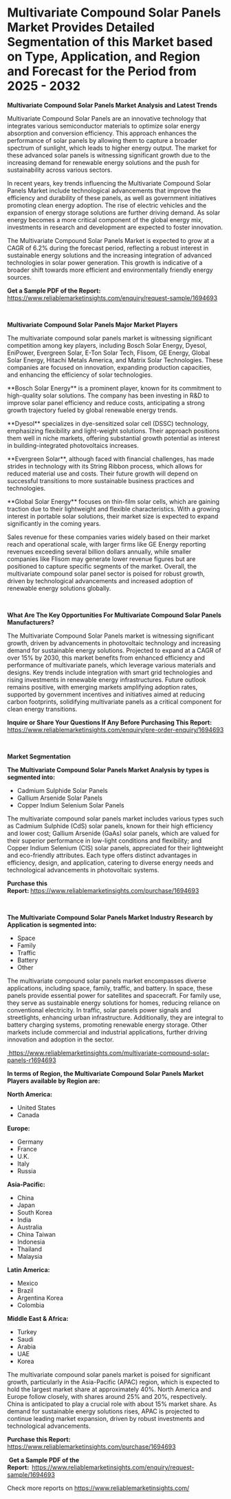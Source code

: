 <p><h1>Multivariate Compound Solar Panels Market Provides Detailed Segmentation of this Market based on Type, Application, and Region and Forecast for the Period from 2025 - 2032</h1></p><p><strong>Multivariate Compound Solar Panels Market Analysis and Latest Trends</strong></p>
<p><p>Multivariate Compound Solar Panels are an innovative technology that integrates various semiconductor materials to optimize solar energy absorption and conversion efficiency. This approach enhances the performance of solar panels by allowing them to capture a broader spectrum of sunlight, which leads to higher energy output. The market for these advanced solar panels is witnessing significant growth due to the increasing demand for renewable energy solutions and the push for sustainability across various sectors.</p><p>In recent years, key trends influencing the Multivariate Compound Solar Panels Market include technological advancements that improve the efficiency and durability of these panels, as well as government initiatives promoting clean energy adoption. The rise of electric vehicles and the expansion of energy storage solutions are further driving demand. As solar energy becomes a more critical component of the global energy mix, investments in research and development are expected to foster innovation.</p><p>The Multivariate Compound Solar Panels Market is expected to grow at a CAGR of 6.2% during the forecast period, reflecting a robust interest in sustainable energy solutions and the increasing integration of advanced technologies in solar power generation. This growth is indicative of a broader shift towards more efficient and environmentally friendly energy sources.</p></p>
<p><strong>Get a Sample PDF of the Report:&nbsp;</strong> <a href="https://www.reliablemarketinsights.com/enquiry/request-sample/1694693?utm_campaign=3267&utm_medium=2&utm_source=Github&utm_content=ia&utm_term=25032025&utm_id=multivariate-compound-solar-panels">https://www.reliablemarketinsights.com/enquiry/request-sample/1694693</a></p>
<p>&nbsp;</p>
<p><strong>Multivariate Compound Solar Panels Major Market Players</strong></p>
<p><p>The multivariate compound solar panels market is witnessing significant competition among key players, including Bosch Solar Energy, Dyesol, EniPower, Evergreen Solar, E-Ton Solar Tech, Flisom, GE Energy, Global Solar Energy, Hitachi Metals America, and Matrix Solar Technologies. These companies are focused on innovation, expanding production capacities, and enhancing the efficiency of solar technologies.</p><p>**Bosch Solar Energy** is a prominent player, known for its commitment to high-quality solar solutions. The company has been investing in R&D to improve solar panel efficiency and reduce costs, anticipating a strong growth trajectory fueled by global renewable energy trends. </p><p>**Dyesol** specializes in dye-sensitized solar cell (DSSC) technology, emphasizing flexibility and light-weight solutions. Their approach positions them well in niche markets, offering substantial growth potential as interest in building-integrated photovoltaics increases.</p><p>**Evergreen Solar**, although faced with financial challenges, has made strides in technology with its String Ribbon process, which allows for reduced material use and costs. Their future growth will depend on successful transitions to more sustainable business practices and technologies.</p><p>**Global Solar Energy** focuses on thin-film solar cells, which are gaining traction due to their lightweight and flexible characteristics. With a growing interest in portable solar solutions, their market size is expected to expand significantly in the coming years.</p><p>Sales revenue for these companies varies widely based on their market reach and operational scale, with larger firms like GE Energy reporting revenues exceeding several billion dollars annually, while smaller companies like Flisom may generate lower revenue figures but are positioned to capture specific segments of the market. Overall, the multivariate compound solar panel sector is poised for robust growth, driven by technological advancements and increased adoption of renewable energy solutions globally.</p></p>
<p>&nbsp;</p>
<p><strong>What Are The Key Opportunities For Multivariate Compound Solar Panels Manufacturers?</strong></p>
<p><p>The Multivariate Compound Solar Panels market is witnessing significant growth, driven by advancements in photovoltaic technology and increasing demand for sustainable energy solutions. Projected to expand at a CAGR of over 15% by 2030, this market benefits from enhanced efficiency and performance of multivariate panels, which leverage various materials and designs. Key trends include integration with smart grid technologies and rising investments in renewable energy infrastructures. Future outlook remains positive, with emerging markets amplifying adoption rates, supported by government incentives and initiatives aimed at reducing carbon footprints, solidifying multivariate panels as a critical component for clean energy transitions.</p></p>
<p><strong>Inquire or Share Your Questions If Any Before Purchasing This Report:</strong> <a href="https://www.reliablemarketinsights.com/enquiry/pre-order-enquiry/1694693?utm_campaign=3267&utm_medium=2&utm_source=Github&utm_content=ia&utm_term=25032025&utm_id=multivariate-compound-solar-panels">https://www.reliablemarketinsights.com/enquiry/pre-order-enquiry/1694693</a></p>
<p>&nbsp;</p>
<p><strong>Market Segmentation</strong></p>
<p><strong>The Multivariate Compound Solar Panels Market Analysis by types is segmented into:</strong></p>
<p><ul><li>Cadmium Sulphide Solar Panels</li><li>Gallium Arsenide Solar Panels</li><li>Copper Indium Selenium Solar Panels</li></ul></p>
<p><p>The multivariate compound solar panels market includes various types such as Cadmium Sulphide (CdS) solar panels, known for their high efficiency and lower cost; Gallium Arsenide (GaAs) solar panels, which are valued for their superior performance in low-light conditions and flexibility; and Copper Indium Selenium (CIS) solar panels, appreciated for their lightweight and eco-friendly attributes. Each type offers distinct advantages in efficiency, design, and application, catering to diverse energy needs and technological advancements in photovoltaic systems.</p></p>
<p><strong>Purchase this Report:&nbsp;</strong><a href="https://www.reliablemarketinsights.com/purchase/1694693?utm_campaign=3267&utm_medium=2&utm_source=Github&utm_content=ia&utm_term=25032025&utm_id=multivariate-compound-solar-panels">https://www.reliablemarketinsights.com/purchase/1694693</a></p>
<p>&nbsp;</p>
<p><strong>The Multivariate Compound Solar Panels Market Industry Research by Application is segmented into:</strong></p>
<p><ul><li>Space</li><li>Family</li><li>Traffic</li><li>Battery</li><li>Other</li></ul></p>
<p><p>The multivariate compound solar panels market encompasses diverse applications, including space, family, traffic, and battery. In space, these panels provide essential power for satellites and spacecraft. For family use, they serve as sustainable energy solutions for homes, reducing reliance on conventional electricity. In traffic, solar panels power signals and streetlights, enhancing urban infrastructure. Additionally, they are integral to battery charging systems, promoting renewable energy storage. Other markets include commercial and industrial applications, further driving innovation and adoption in the sector.</p></p>
<p><a href="https://www.reliablemarketinsights.com/multivariate-compound-solar-panels-r1694693?utm_campaign=3267&utm_medium=2&utm_source=Github&utm_content=ia&utm_term=25032025&utm_id=multivariate-compound-solar-panels">&nbsp;https://www.reliablemarketinsights.com/multivariate-compound-solar-panels-r1694693</a></p>
<p><strong>In terms of Region, the Multivariate Compound Solar Panels Market Players available by Region are:</strong></p>
<p>
    <p> <strong> North America: </strong>
        <ul>
            <li>United States</li>
            <li>Canada</li>
        </ul>
        </p> 
    <p> <strong> Europe: </strong>
        <ul>
            <li>Germany</li>
            <li>France</li>
            <li>U.K.</li>
            <li>Italy</li>
            <li>Russia</li>
        </ul>
        </p> 
    <p> <strong> Asia-Pacific: </strong>
        <ul>
            <li>China</li>
            <li>Japan</li>
            <li>South Korea</li>
            <li>India</li>
            <li>Australia</li>
            <li>China Taiwan</li>
            <li>Indonesia</li>
            <li>Thailand</li>
            <li>Malaysia</li>
        </ul>
        </p> 
    <p> <strong> Latin America: </strong>
        <ul>
            <li>Mexico</li>
            <li>Brazil</li>
            <li>Argentina Korea</li>
            <li>Colombia</li>
        </ul>
        </p> 
    <p> <strong> Middle East & Africa: </strong>
        <ul>
            <li>Turkey</li>
            <li>Saudi</li>
            <li>Arabia</li>
            <li>UAE</li>
            <li>Korea</li>
        </ul>
    </p>
    </p>
<p><p>The multivariate compound solar panels market is poised for significant growth, particularly in the Asia-Pacific (APAC) region, which is expected to hold the largest market share at approximately 40%. North America and Europe follow closely, with shares around 25% and 20%, respectively. China is anticipated to play a crucial role with about 15% market share. As demand for sustainable energy solutions rises, APAC is projected to continue leading market expansion, driven by robust investments and technological advancements.</p></p>
<p><strong>Purchase this Report: </strong><a href="https://www.reliablemarketinsights.com/purchase/1694693?utm_campaign=3267&utm_medium=2&utm_source=Github&utm_content=ia&utm_term=25032025&utm_id=multivariate-compound-solar-panels">https://www.reliablemarketinsights.com/purchase/1694693</a></p>
<p>&nbsp;<strong>Get a Sample PDF of the Report:&nbsp;&nbsp;</strong><a href="https://www.reliablemarketinsights.com/enquiry/request-sample/1694693?utm_campaign=3267&utm_medium=2&utm_source=Github&utm_content=ia&utm_term=25032025&utm_id=multivariate-compound-solar-panels">https://www.reliablemarketinsights.com/enquiry/request-sample/1694693</a></p>
<p><strong></strong></p>
<p>Check more reports on <a href="https://www.reliablemarketinsights.com/?utm_campaign=3267&utm_medium=2&utm_source=Github&utm_content=ia&utm_term=25032025&utm_id=multivariate-compound-solar-panels">https://www.reliablemarketinsights.com/</a></p>